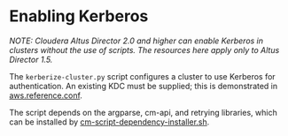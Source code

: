 # Enabling Kerberos

_NOTE: Cloudera Altus Director 2.0 and higher can enable Kerberos in clusters without the use
of scripts. The resources here apply only to Altus Director 1.5._

The `kerberize-cluster.py` script configures a cluster to use Kerberos for authentication. An
existing KDC must be supplied; this is demonstrated in [aws.reference.conf](../configs/aws.reference.conf).

The script depends on the argparse, cm-api, and retrying libraries, which can be installed by
[cm-script-dependency-installer.sh](../cm-script-dependency-installer/cm-script-dependency-installer.sh).

